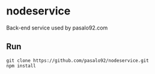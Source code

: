 # nodeservice

Back-end service used by pasalo92.com

## Run

```
git clone https://github.com/pasalo92/nodeservice.git
npm install
```
